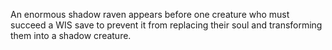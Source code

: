 An enormous shadow raven appears before one creature who must succeed a WIS save to prevent it from replacing their soul and transforming them into a shadow creature.